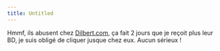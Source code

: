 ```yaml
---
title: Untitled
---
```


Hmmf, ils abusent chez [Dilbert.com](http://www.dilbert.com), ça fait 2 jours
que je reçoit plus leur BD, je suis obligé de cliquer jusque chez eux. Aucun
sérieux !

